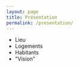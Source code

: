 ```yaml
---
layout: page
title: Présentation
permalink: /presentation/
---
```


- Lieu
- Logements
- Habitants
- "Vision"